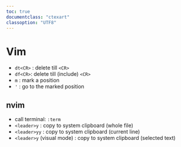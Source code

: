 ```yaml
---
toc: true
documentclass: "ctexart"
classoption: "UTF8"
---
```

# Vim
- `dt<CR>` : delete till `<CR>`
- `df<CR>`: delete till (include) `<CR>`
- `m` : mark a position
- `'` : go to the marked position
## nvim
- call terminal: `:term`
- `<leader>y` : copy to system clipboard (whole file)
- `<leader>yy` : copy to system clipboard (current line)
- `<leader>y` (visual mode) : copy to system clipboard (selected text)
